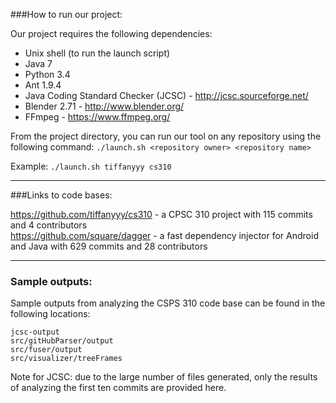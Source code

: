 ###How to run our project:
  
Our project requires the following dependencies:  
  
* Unix shell (to run the launch script)
* Java 7
* Python 3.4
* Ant 1.9.4
* Java Coding Standard Checker (JCSC) - http://jcsc.sourceforge.net/
* Blender 2.71 - http://www.blender.org/
* FFmpeg - https://www.ffmpeg.org/
  
From the project directory, you can run our tool on any repository using the following command: `./launch.sh <repository owner> <repository name>`  
  
Example:  `./launch.sh tiffanyyy cs310`  
  
- - - -
  
###Links to code bases:
  
https://github.com/tiffanyyy/cs310 - a CPSC 310 project with 115 commits and 4 contributors  
https://github.com/square/dagger - a fast dependency injector for Android and Java with 629 commits and 28 contributors  
  
- - - -
  
### Sample outputs:
  
Sample outputs from analyzing the CSPS 310 code base can be found in the following locations:  

    jcsc-output
    src/gitHubParser/output
    src/fuser/output
    src/visualizer/treeFrames
  
Note for JCSC: due to the large number of files generated, only the results of analyzing the first ten commits are provided here.
